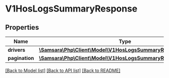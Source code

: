 # V1HosLogsSummaryResponse

## Properties
Name | Type | Description | Notes
------------ | ------------- | ------------- | -------------
**drivers** | [**\Samsara\Php\Client\Model\V1HosLogsSummaryResponseDrivers[]**](V1HosLogsSummaryResponseDrivers.md) |  | [optional] 
**pagination** | [**\Samsara\Php\Client\Model\V1HosLogsSummaryResponsePagination**](V1HosLogsSummaryResponsePagination.md) |  | [optional] 

[[Back to Model list]](../README.md#documentation-for-models) [[Back to API list]](../README.md#documentation-for-api-endpoints) [[Back to README]](../README.md)


